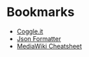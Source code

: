 # Bookmarks

* [Coggle.it](https://coggle.it/)
* [Json Formatter](https://jsonformatter.org/json-pretty-print)
* [MediaWiki Cheatsheet](https://www.mediawiki.org/wiki/Cheatsheet)